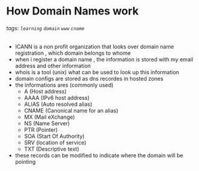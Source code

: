 # How Domain Names work
###### tags: `learning` `domain` `www` `cname`

- ICANN is a non profit organization that looks over domain name registration , which domain belongs to whome 
- when i register a domain name , the information is stored with my email address and other information 
- whois is a tool (unix) what can be used to look up this information 
- domain configs are stored as dns recordes  in hosted zones 
- the informations ares (commonly used)
    - A (Host address)
    - AAAA (IPv6 host address)
    - ALIAS (Auto resolved alias)
    - CNAME (Canonical name for an alias)
    - MX (Mail eXchange)
    - NS (Name Server)
    - PTR (Pointer)
    - SOA (Start Of Authority)
    - SRV (location of service)
    - TXT (Descriptive text)
- these records can be modified to indicate where the domain will be pointing 